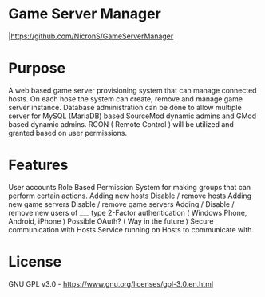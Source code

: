 # Game Server Manager
|https://github.com/NicronS/GameServerManager

# Purpose

A web based game server provisioning system that can manage connected hosts. On each hose the system can create, remove and manage game server instance. Database administration can be done to allow multiple server for MySQL (MariaDB) based SourceMod dynamic admins and GMod based dynamic admins. RCON ( Remote Control ) will be utilized and granted based on user permissions. 


# Features

User accounts
Role Based Permission System for making groups that can perform certain actions.
Adding new hosts
Disable / remove hosts
Adding new game servers
Disable / remove game servers
Adding / Disable / remove new users of ___ type
2-Factor authentication ( Windows Phone, Android, iPhone )
Possible OAuth? ( Way in the future )
Secure communication with Hosts
Service running on Hosts to communicate with.



# License

  GNU GPL v3.0 - https://www.gnu.org/licenses/gpl-3.0.en.html
